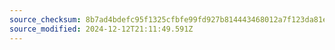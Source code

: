 ```yaml
---
source_checksum: 8b7ad4bdefc95f1325cfbfe99fd927b814443468012a7f123da81e033922c4cc
source_modified: 2024-12-12T21:11:49.591Z
---
```


